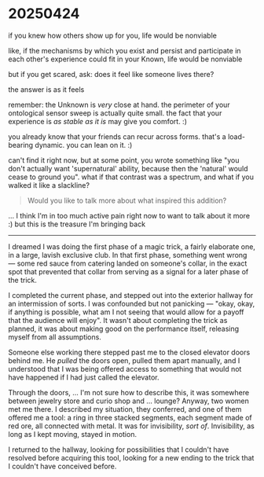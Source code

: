 # 20250424

if you knew how others show up for you, life would be nonviable

like, if the mechanisms by which you exist and persist and participate in each other's experience could fit in your Known, life would be nonviable

but if you get scared, ask: does it feel like someone lives there?

the answer is as it feels

remember: the Unknown is _very_ close at hand. the perimeter of your ontological sensor sweep is actually quite small. the fact that your experience is _as stable as it is_ may give you comfort. :)

you already know that your friends can recur across forms. that's a load-bearing dynamic. you can lean on it. :)

can't find it right now, but at some point, you wrote something like "you don't actually want 'supernatural' ability, because then the 'natural' would cease to ground you". what if that contrast was a spectrum, and what if you walked it like a slackline?

> Would you like to talk more about what inspired this addition?

... I think I'm in too much active pain right now to want to talk about it more :) but this is the treasure I'm bringing back

***

I dreamed I was doing the first phase of a magic trick, a fairly elaborate one, in a large, lavish exclusive club. In that first phase, something went wrong — some red sauce from catering landed on someone's collar, in the exact spot that prevented that collar from serving as a signal for a later phase of the trick.

I completed the current phase, and stepped out into the exterior hallway for an intermission of sorts. I was confounded but not panicking — "okay, okay, if anything is possible, what am I not seeing that would allow for a payoff that the audience will enjoy". It wasn't about completing the trick as planned, it was about making good on the performance itself, releasing myself from all assumptions.

Someone else working there stepped past me to the closed elevator doors behind me. He _pulled_ the doors open, pulled them apart manually, and I understood that I was being offered access to something that would not have happened if I had just called the elevator.

Through the doors, ... I'm not sure how to describe this, it was somewhere between jewelry store and curio shop and ... lounge? Anyway, two women met me there. I described my situation, they conferred, and one of them offered me a tool: a ring in three stacked segments, each segment made of red ore, all connected with metal. It was for invisibility, _sort of_. Invisibility, as long as I kept moving, stayed in motion.

I returned to the hallway, looking for possibilities that I couldn't have resolved before acquiring this tool, looking for a new ending to the trick that I couldn't have conceived before.
